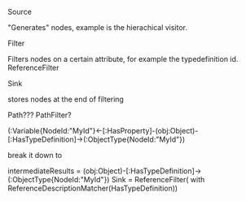 Source

"Generates" nodes, example is the hierachical visitor.

Filter

Filters nodes on a certain attribute, for example the typedefinition id.
ReferenceFilter

Sink

stores nodes at the end of filtering

Path???
PathFilter?

(:Variable{NodeId:"MyId"}<-[:HasProperty]-(obj:Object)-[:HasTypeDefinition]->(:ObjectType{NodeId:"MyId"})

break it down to

intermediateResults = (obj:Object)-[:HasTypeDefinition]->(:ObjectType{NodeId:"MyId"})
Sink = ReferenceFilter( with ReferenceDescriptionMatcher(HasTypeDefinition))